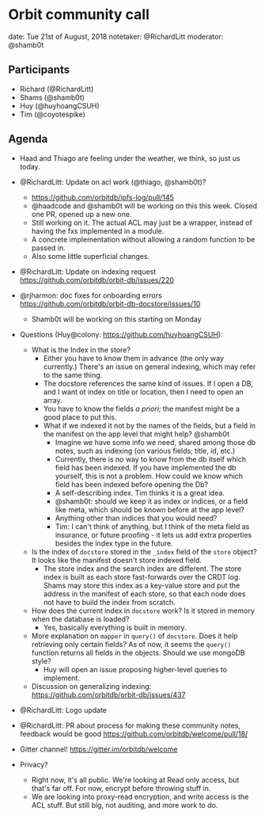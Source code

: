 # Orbit community call

date: Tue 21st of August, 2018
notetaker: @RichardLitt
moderator: @shamb0t

## Participants
- Richard (@RichardLitt)
- Shams (@shamb0t)
- Huy (@huyhoangCSUH)
- Tim (@coyotespike)


## Agenda
- Haad and Thiago are feeling under the weather, we think, so just us today.
- @RichardLitt: Update on acl work (@thiago, @shamb0t)?
    - https://github.com/orbitdb/ipfs-log/pull/145
    - @haadcode and @shamb0t will be working on this this week. Closed one PR, opened up a new one.
    - Still working on it. The actual ACL may just be a wrapper, instead of having the fxs implemented in a module.
    - A concrete implementation without allowing a random function to be passed in.
    - Also some little superficial changes.
- @RichardLitt: Update on indexing request https://github.com/orbitdb/orbit-db/issues/220
- @rjharmon: doc fixes for onboarding errors https://github.com/orbitdb/orbit-db-docstore/issues/10
    - Shamb0t will be working on this starting on Monday

- Questions (Huy@colony: https://github.com/huyhoangCSUH):
    - What is the Index in the store? 
        - Either you have to know them in advance (the only way currently.) There's an issue on general indexing, which may refer to the same thing.
        - The docstore references the same kind of issues. If I open a DB, and I want ot index on title or location, then I need to open an array.
        - You have to know the fields _a priori_; the manifest might be a good place to put this.
        - What if we indexed it not by the names of the fields, but a field in the manifest on the app level that might help? @shamb0t
            - Imagine we have some info we need, shared among those db notes, such as indexing (on various fields; title, id, etc.)
            - Currently, there is no way to know from the db itself which field has been indexed. If you have implemented the db yourself, this is not a problem. How could we know which field has been indexed before opening the Db?
            - A self-describing index. Tim thinks it is a great idea.
            - @shamb0t: should we keep it as index or indices, or a field like meta, which should be known before at the app level?
            - Anything other than indices that you would need?
            - Tim: I can't think of anything, but I think of the meta field as insurance, or future proofing - it lets us add extra properties besides the index type in the future. 
    - Is the index of `docstore` stored in the `_index` field of the `store` object? It looks like the manifest doesn't store indexed field.
        - The store index and the search index are different. The store index is built as each store fast-forwards over the CRDT log. Shams may store this index as a key-value store and put the address in the manifest of each store, so that each node does not have to build the index from scratch.
    - How does the current index in `docstore` work? Is it stored in memory when the database is loaded?
        - Yes, basically everything is built in memory.
    - More explanation on `mapper` in `query()` of `docstore`. Does it help retrieving only certain fields? As of now, it seems the `query()` function returns all fields in the objects. Should we use mongoDB style?
        - Huy will open an issue proposing higher-level queries to implement.
    - Discussion on generalizing indexing: https://github.com/orbitdb/orbit-db/issues/437
- @RichardLitt: Logo update
- @RichardLitt: PR about process for making these community notes, feedback would be good https://github.com/orbitdb/welcome/pull/18/
- Gitter channel! https://gitter.im/orbitdb/welcome
- Privacy?
    - Right now, it's all public. We're looking at Read only access, but that's far off. For now, encrypt before throwing stuff in.
    - We are looking into proxy-read encryption, and write access is the ACL stuff. But still big, not auditing, and more work to do.
